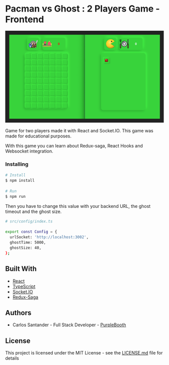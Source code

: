 # Pacman vs Ghost : 2 Players Game - Frontend

![Pacman VS Ghost](/pacmanvsghost.png)

Game for two players made it with React and Socket.IO. This game was made for educational purposes.

With this game you can learn about Redux-saga, React Hooks and Websocket integration.

### Installing

```bash
# Install
$ npm install

# Run
$ npm run
```

Then you have to change this value with your backend URL, the ghost timeout and the ghost size.

```bash
# src/config/index.ts

export const Config = {
  urlSocket: 'http://localhost:3002',
  ghostTime: 5000,
  ghostSize: 40,
};
```

## Built With

- [React](https://es.reactjs.org/)
- [TypeScript](https://www.typescriptlang.org/)
- [Socket.IO](https://socket.io/)
- [Redux-Saga](https://redux-saga.js.org/)

## Authors

- Carlos Santander - Full Stack Developer - [PurpleBooth](https://github.com/csantanderv)

## License

This project is licensed under the MIT License - see the [LICENSE.md](LICENSE.md) file for details
